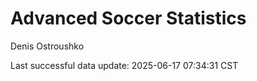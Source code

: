 # Advanced Soccer Statistics
Denis Ostroushko

<!-- gfm -->

Last successful data update: 2025-06-17 07:34:31 CST
